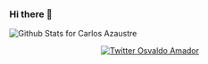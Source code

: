### Hi there 👋

![Github Stats for Carlos Azaustre](https://github-readme-stats.vercel.app/api?username=OD0895&show_icons=true&hide_border=true&title_color=ffb300&icon_color=ffb300&bg_color=dddddd)



<p align="center">
    <a href="https://twitter.com/Amador0895">
        <img src="" alt="Twitter Osvaldo Amador">
    </a>
</p>
